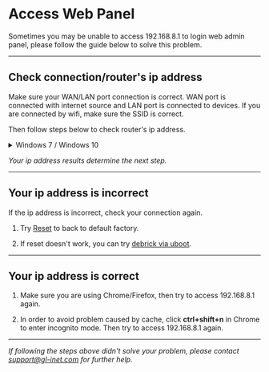 # Access Web Panel

Sometimes you may be unable to access 192.168.8.1 to login web admin panel, please follow the guide below to solve this problem.

---

## Check connection/router's ip address 

Make sure your WAN/LAN port connection is correct. WAN port is connected with internet source and LAN port is connected to devices. If you are connected by wifi, make sure the SSID is correct.

Then follow steps below to check router's ip address.

<details>
        <summary>Windows 7 / Windows 10</summary>
<ol type="1">
        	<li>Go to Control Panel -> Network and Internet -> Network and Sharing Center -> Change adapter settings.</li>
        	<li>Right click Local Area Connection -> Status .</li>
        	<li>Click Details -> Check IPv4 DHCP Server if it is 192.168.8.1(Correct results).</li>
        </ol>
        </details>

*Your ip address results determine the next step.*

---

## Your ip address is incorrect

If the ip address is incorrect, check your connection again.

<ol type="1">
   <li>

   Try [Reset](reset.md) to back to default factory.

   </li>
   <li>

   If reset doesn't work, you can try [debrick via uboot](debrick.md).

   </li>
</ol>

---

## Your ip address is correct


<ol type="1">
   <li>

   Make sure you are using Chrome/Firefox, then try to access 192.168.8.1 again.

   </li>
   <li>

   In order to avoid problem caused by cache, click **ctrl+shift+n** in Chrome to enter incognito mode. Then try to access 192.168.8.1 again. 

   </li>
</ol>

---

*If following the steps above didn't solve your problem, please contact support@gl-inet.com for further help.*